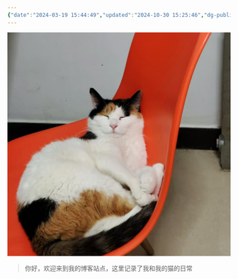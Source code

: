 ```yaml
---
{"date":"2024-03-19 15:44:49","updated":"2024-10-30 15:25:46","dg-publish":true,"dg-path":"/","title":"CatCodeMe's Blog"}
---
```


![20241029-小花的花园.png](img/user/30_%E6%88%91%E7%9A%84%E7%8C%AB%E7%8C%AB%E4%BB%AC/attachments/20241029-%E5%B0%8F%E8%8A%B1%E7%9A%84%E8%8A%B1%E5%9B%AD.png)

> 你好，欢迎来到我的博客站点，这里记录了我和我的猫的日常
